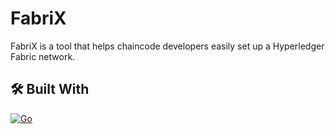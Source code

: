 # FabriX

FabriX is a tool that helps chaincode developers easily set up a Hyperledger Fabric network.

## 🛠 Built With

[![Go](https://img.shields.io/badge/go-dodgerblue?style=for-the-badge&logo=go&logoColor=white)](https://go.dev/)
